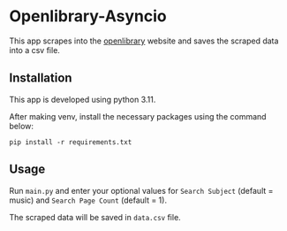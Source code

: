 # Openlibrary-Asyncio

This app scrapes into the [openlibrary](https://openlibrary.org) website and saves the scraped data into a csv file.

## Installation

This app is developed using python 3.11.

After making venv, install the necessary packages using the command below:

```
pip install -r requirements.txt
```

## Usage

Run `main.py` and enter your optional values for `Search Subject` (default = music) and `Search Page Count` (default = 1).

The scraped data will be saved in `data.csv` file.
